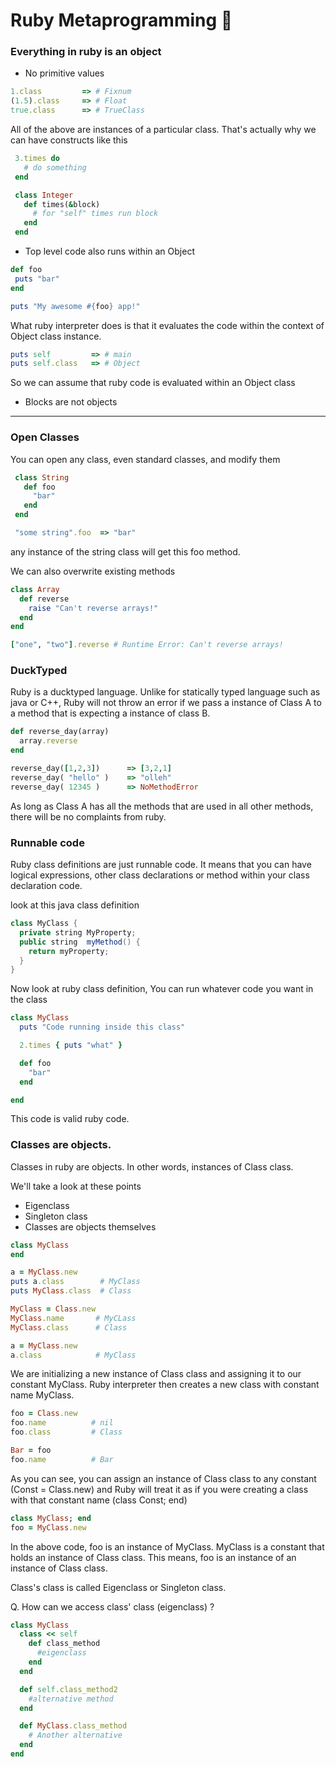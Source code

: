 # Ruby Metaprogramming :rocket:

### Everything in ruby is an object
* No primitive values
 ```ruby
1.class         => # Fixnum 
(1.5).class     => # Float
true.class      => # TrueClass
 ```
All of the above are instances of a particular class.
That's actually why we can have constructs like this
 ```ruby
  3.times do
    # do something
  end

  class Integer
    def times(&block)
      # for "self" times run block
    end
  end
 ```
 * Top level code also runs within an Object
 ```ruby
 def foo
  puts "bar"
end

puts "My awesome #{foo} app!"
 ```
 What ruby interpreter does is that it evaluates the code within the context of Object class instance.

 ```ruby
puts self         => # main
puts self.class   => # Object
 ```
 So we can assume that ruby code is evaluated within an Object class
 
 * Blocks are not objects
 ---

 ### Open Classes
 You can open any class, even standard classes, and modify them

 ```ruby
  class String
    def foo
      "bar"
    end
  end

  "some string".foo  => "bar"
 ```
any instance of the string class will get this foo method.

We can also overwrite existing methods
```ruby
class Array
  def reverse
    raise "Can't reverse arrays!"
  end
end

["one", "two"].reverse # Runtime Error: Can't reverse arrays!
```
### DuckTyped

Ruby is a ducktyped language. Unlike for statically typed language such as java or C++, Ruby will not throw an error if we pass a instance of Class A to a method that is expecting a instance of class B.

```ruby
def reverse_day(array)
  array.reverse
end

reverse_day([1,2,3])      => [3,2,1]
reverse_day( "hello" )    => "olleh"
reverse_day( 12345 )      => NoMethodError
```
As long as Class A has all the methods that are used in all other methods, there will be no complaints from ruby.

### Runnable code
Ruby class definitions are just runnable code. It means that you can have logical expressions, other class declarations or method within your class declaration code.

look at this java class definition
``` java
class MyClass {
  private string MyProperty;
  public string  myMethod() {
    return myProperty;
  }
}
```
Now look at ruby class definition, You can run whatever code you want in the class

```ruby 
class MyClass
  puts "Code running inside this class"

  2.times { puts "what" }

  def foo
    "bar"
  end

end
```
This code is valid ruby code.

### Classes are objects.
Classes in ruby are objects. In other words, instances of Class class.

We'll take a look at these points

* Eigenclass
* Singleton class
* Classes are objects themselves

```ruby
class MyClass
end

a = MyClass.new
puts a.class        # MyClass
puts MyClass.class  # Class  
```

```ruby
MyClass = Class.new
MyClass.name       # MyCLass
MyClass.class      # Class

a = MyClass.new
a.class            # MyClass
```

We are initializing a new instance of Class class and assigning it to our constant MyClass.
Ruby interpreter then creates a new class with constant name MyClass.

```ruby
foo = Class.new
foo.name          # nil
foo.class         # Class

Bar = foo
foo.name          # Bar
```
As you can see, you can assign an instance of Class class to any constant (Const = Class.new) and Ruby will treat it as if you were creating a class with that constant name (class Const; end)

```ruby
class MyClass; end
foo = MyClass.new
```

In the above code, foo is an instance of MyClass.
MyClass is a constant that holds an instance of Class class.
This means, foo is an instance of an instance of Class class.

Class's class is called Eigenclass or Singleton class.

Q. How can we access class' class (eigenclass) ?
```ruby
class MyClass
  class << self
    def class_method
      #eigenclass
    end
  end

  def self.class_method2
    #alternative method
  end

  def MyClass.class_method
    # Another alternative
  end
end
```